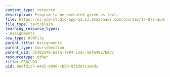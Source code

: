 ```yaml
---
content_type: resource
description: Program to be executed given as text.
file: https://ol-ocw-studio-app-qa.s3.amazonaws.com/courses/17-872-quantitative-research-in-political-science-and-public-policy-spring-2004/9adfd1c7e4d2e098cb5b93bd07c3e0d1_PS8C.DO
file_type: text/plain
learning_resource_types:
- Assignments
ocw_type: OCWFile
parent_title: Assignments
parent_type: CourseSection
parent_uid: 3b402a40-befa-7984-53dc-16fe492768dc
resourcetype: Other
title: PS8C.DO
uid: 9adfd1c7-e4d2-e098-cb5b-93bd07c3e0d1
---
```

